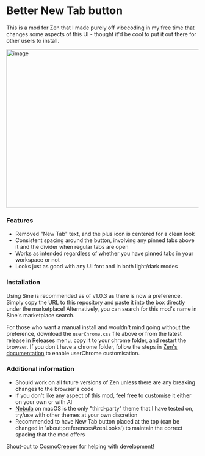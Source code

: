 # Better New Tab button
This is a mod for Zen that I made purely off vibecoding in my free time that changes some aspects of this UI - thought it'd be cool to put it out there for other users to install.

<img width="671" height="414" alt="image" src="https://github.com/user-attachments/assets/2bb2f61d-4af8-4431-9476-a06b3c0f7954" />

### Features
- Removed "New Tab" text, and the plus icon is centered for a clean look
- Consistent spacing around the button, involving any pinned tabs above it and the divider when regular tabs are open
- Works as intended regardless of whether you have pinned tabs in your workspace or not
- Looks just as good with any UI font and in both light/dark modes

### Installation
Using Sine is recommended as of v1.0.3 as there is now a preference. Simply copy the URL to this repository and paste it into the box directly under the marketplace! Alternatively, you can search for this mod's name in Sine's marketplace search.

For those who want a manual install and wouldn't mind going without the preference, download the ``userChrome.css`` file above or from the latest release in Releases menu, copy it to your chrome folder, and restart the browser. If you don't have a chrome folder, follow the steps in [Zen's documentation](https://docs.zen-browser.app/guides/live-editing) to enable userChrome customisation.

### Additional information

- Should work on all future versions of Zen unless there are any breaking changes to the browser's code
- If you don't like any aspect of this mod, feel free to customise it either on your own or with AI
- [Nebula](https://github.com/JustAdumbPrsn/Zen-Nebula/tree/main) on macOS is the only "third-party" theme that I have tested on, try/use with other themes at your own discretion
- Recommended to have New Tab button placed at the top (can be changed in 'about:preferences#zenLooks') to maintain the correct spacing that the mod offers

Shout-out to [CosmoCreeper](https://github.com/CosmoCreeper) for helping with development!
